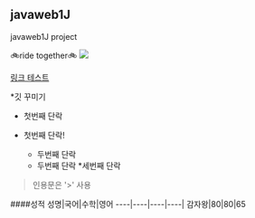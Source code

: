 ## javaweb1J
javaweb1J project

🚲ride together🚲
<img src="https://github.com/Creamcheesepie/javaweb1J/assets/126214324/3abb5de2-de33-48e2-9842-c7b9ae72473c">


[링크 테스트](https://naver.com)

*깃 꾸미기
 * 첫번째 단락
 * 첫번째 단락!

   * 두번째 단락
   * 두번째 단락
    *세번째 단락
>인용문은 '>' 사용

####성적
성명|국어|수학|영어
----|----|----|----|
감자왕|80|80|65



